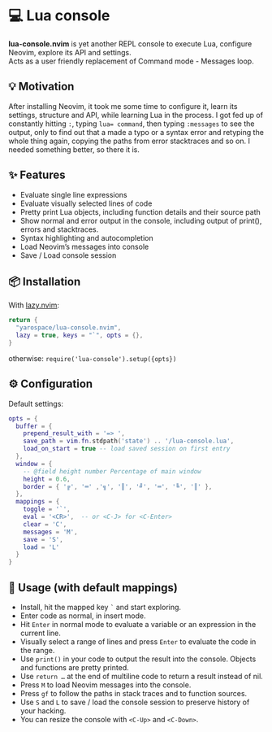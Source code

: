 # 💻 Lua console

**lua-console.nvim** is yet another REPL console to execute Lua, configure Neovim, explore its API and settings.  
Acts as a user friendly replacement of Command mode - Messages loop. 

## 💡 Motivation

After installing Neovim, it took me some time to configure it, learn its settings, structure and API, while learning Lua in the process. 
I got fed up of constantly hitting `:`, typing `lua= command`, then typing `:messages` to see the output, only to find out that a made a typo or a syntax error and retyping the whole thing again, copying the paths from error stacktraces and so on.  I needed something better, so there it is.

## ✨ Features

- Evaluate single line expressions
- Evaluate visually selected lines of code
- Pretty print Lua objects, including function details and their source path
- Show normal and error output in the console, including output of print(), errors and stacktraces. 
- Syntax highlighting and autocompletion
- Load Neovim’s messages into console
- Save / Load console session


## 📦 Installation

With [lazy.nvim](https://github.com/folke/lazy.nvim):

```lua
return {
  "yarospace/lua-console.nvim",
  lazy = true, keys = "`", opts = {},
}
```
otherwise: `require('lua-console').setup({opts})`


## ⚙️  Configuration

Default settings:

```lua
opts = {
  buffer = {
    prepend_result_with = '=> ',
    save_path = vim.fn.stdpath('state') .. '/lua-console.lua',
    load_on_start = true -- load saved session on first entry
  },
  window = {
    -- @field height number Percentage of main window
    height = 0.6,
    border = { '╔', '═' ,'╗', '║', '╝', '═', '╚', '║' },
  },
  mappings = {
    toggle = '`',
    eval = '<CR>',  -- or <C-J> for <C-Enter>
    clear = 'C',
    messages = 'M',
    save = 'S',
    load = 'L'
  }
}
```

## 🚀 Usage (with default mappings)

- Install, hit the mapped key `` ` `` and start exploring. 
- Enter code as normal, in insert mode.
- Hit `Enter` in normal mode to evaluate a variable or an expression in the current line. 
- Visually select a range of lines and press `Enter` to evaluate the code in the range. 
- Use `print()` in your code to output the result into the console.  Objects and functions are pretty printed. 
- Use `return …` at the end of multiline code to return a result instead of nil. 
- Press `M` to load Neovim messages into the console. 
- Press `gf` to follow the paths in stack traces and to function sources. 
- Use `S` and `L` to save / load the console session to preserve history of your hacking. 
- You can resize the console with `<C-Up>` and `<C-Down>`.
